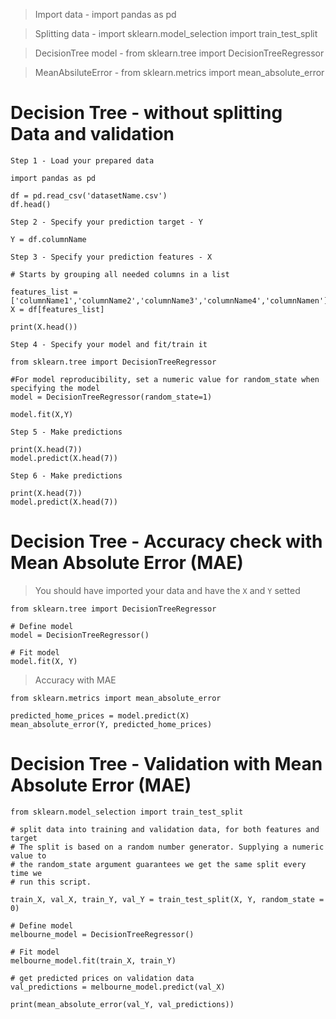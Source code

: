 > Import data  - import pandas as pd


> Splitting data - import sklearn.model_selection import train_test_split


>  DecisionTree model - from sklearn.tree import DecisionTreeRegressor


>  MeanAbsiluteError - from sklearn.metrics import mean_absolute_error


# Decision Tree - without splitting Data and validation
`Step 1 - Load your prepared data`
```
import pandas as pd

df = pd.read_csv('datasetName.csv')
df.head()
```
 
`Step 2 - Specify your prediction target - Y`
```
Y = df.columnName
```
 
`Step 3 - Specify your prediction features - X`
```
# Starts by grouping all needed columns in a list

features_list = ['columnName1','columnName2','columnName3','columnName4','columnNamen']
X = df[features_list]

print(X.head())
```

`Step 4 - Specify your model and fit/train it`
```
from sklearn.tree import DecisionTreeRegressor

#For model reproducibility, set a numeric value for random_state when specifying the model
model = DecisionTreeRegressor(random_state=1)

model.fit(X,Y)
```

`Step 5 - Make predictions`
```
print(X.head(7))
model.predict(X.head(7))
```


`Step 6 - Make predictions`
```
print(X.head(7))
model.predict(X.head(7))
```


# Decision Tree - Accuracy check with Mean Absolute Error (MAE)

> You should have imported your data and have the `X` and `Y` setted

```
from sklearn.tree import DecisionTreeRegressor

# Define model
model = DecisionTreeRegressor()

# Fit model
model.fit(X, Y)
```

> Accuracy with MAE

```
from sklearn.metrics import mean_absolute_error

predicted_home_prices = model.predict(X)
mean_absolute_error(Y, predicted_home_prices)
```


# Decision Tree - Validation with Mean Absolute Error (MAE)

```
from sklearn.model_selection import train_test_split

# split data into training and validation data, for both features and target
# The split is based on a random number generator. Supplying a numeric value to
# the random_state argument guarantees we get the same split every time we
# run this script.

train_X, val_X, train_Y, val_Y = train_test_split(X, Y, random_state = 0)

# Define model
melbourne_model = DecisionTreeRegressor()

# Fit model
melbourne_model.fit(train_X, train_Y)

# get predicted prices on validation data
val_predictions = melbourne_model.predict(val_X)

print(mean_absolute_error(val_Y, val_predictions))
```

